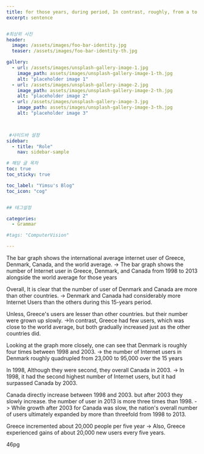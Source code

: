 ```yaml
---
title: for those years, during period, In contrast, roughly, from a to b, surpass, exceed, second highest number
excerpt: sentence


#최상위 사진
header:
  image: /assets/images/foo-bar-identity.jpg
  teaser: /assets/images/foo-bar-identity-th.jpg

gallery:
  - url: /assets/images/unsplash-gallery-image-1.jpg
    image_path: assets/images/unsplash-gallery-image-1-th.jpg
    alt: "placeholder image 1"
  - url: /assets/images/unsplash-gallery-image-2.jpg
    image_path: assets/images/unsplash-gallery-image-2-th.jpg
    alt: "placeholder image 2"
  - url: /assets/images/unsplash-gallery-image-3.jpg
    image_path: assets/images/unsplash-gallery-image-3-th.jpg
    alt: "placeholder image 3"
    


 #사이드바 설정 
sidebar:
  - title: "Role"
    nav: sidebar-sample

# 해당 글 목차
toc: true
toc_sticky: true

toc_label: "Yimsu's Blog"
toc_icon: "cog"


## 테그설정

categories:
  - Grammar

#tags: "ComputerVision"

---
```



The bar graph shows the international average internet user of Greece, Denmark, Canada, and the world average.
-> The bar graph shows the number of Internet user in Greece, Denmark, and Canada from 1998 to 2013 alongside the world average for those years


Overall, It is clear that the number of user of Denmark and Canada are more than other countries.
-> Denmark and Canada had considerably more Internet Users than the others during this 15-years period.


Unless, Greece's users are lesser than other countries. but their number were grown up slowly.
->In contrast, Greece had few users, which was close to the world average, but both gradually increased just as the other countries did.


Looking at the graph more closely, one can see that Denmark is roughly four times between 1998 and 2003. 
-> the number of Internet users in Denmark roughly quadrupled from 23,000 to  95,000 over the 15 years

In 1998, Although they were second, they overall Canada in 2003.
-> In 1998, it had the second highest number of Internet users, but it had surpassed Canada by 2003.


Canada directly increase between 1998 and 2003. but after 2003 they slowly increase. the number of user in 2013 is more three times than 1998.
-> While growth after 2003 for Canada was slow, the nation's overall number of users ultimately expanded by more than threefold from 1998 to 2013.

Greece incremented about 20,000 people per five year
-> Also, Greece experienced gains of about 20,000 new users every five years.




46pg